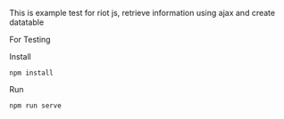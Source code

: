 This is example test for riot js, retrieve information using ajax and create datatable


For Testing

Install

```npm install ```

Run

```npm run serve```
